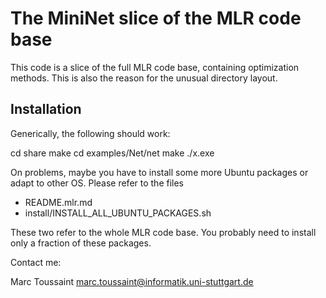 # The MiniNet slice of the MLR code base

This code is a slice of the full MLR code base, containing
optimization methods. This is also the reason for the unusual
directory layout.


## Installation

Generically, the following should work:

cd share
make
cd examples/Net/net
make
./x.exe

On problems, maybe you have to install some more Ubuntu
packages or adapt to other OS. Please refer to the files

* README.mlr.md
* install/INSTALL_ALL_UBUNTU_PACKAGES.sh

These two refer to the whole MLR code base. You
probably need to install only a fraction of these packages.



Contact me:

Marc Toussaint
marc.toussaint@informatik.uni-stuttgart.de



